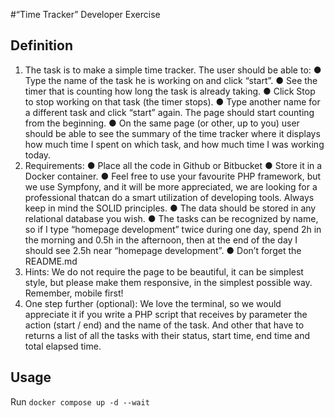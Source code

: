 #“Time Tracker” Developer Exercise

## Definition

1) The task is to make a simple time tracker. The user should be able to:
   ● Type the name of the task he is working on and click “start”.
   ● See the timer that is counting how long the task is already taking.
   ● Click Stop to stop working on that task (the timer stops).
   ● Type another name for a different task and click “start” again. The page should start
   counting from the beginning.
   ● On the same page (or other, up to you) user should be able to see the summary of the
   time tracker where it displays how much time I spent on which task, and how much time
   I was working today.
2) Requirements:
   ● Place all the code in Github or Bitbucket
   ● Store it in a Docker container.
   ● Feel free to use your favourite PHP framework, but we use Sympfony, and it will be
   more appreciated, we are looking for a professional thatcan do a smart utilization of
   developing tools. Always keep in mind the SOLID principles.
   ● The data should be stored in any relational database you wish.
   ● The tasks can be recognized by name, so if I type “homepage development” twice
   during one day, spend 2h in the morning and 0.5h in the afternoon, then at the end of
   the day I should see 2.5h near “homepage development”.
   ● Don’t forget the README.md
3) Hints:
   We do not require the page to be beautiful, it can be simplest style, but please make
   them responsive, in the simplest possible way. Remember, mobile first!
4) One step further (optional):
   We love the terminal, so we would appreciate it if you write a PHP script that receives by
   parameter the action (start / end) and the name of the task. And other that have to
   returns a list of all the tasks with their status, start time, end time and total elapsed
   time.
   
## Usage

Run `docker compose up -d --wait`

